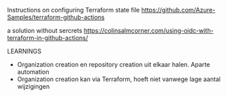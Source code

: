 Instructions on configuring Terraform state file
https://github.com/Azure-Samples/terraform-github-actions

a solution without sercrets
https://colinsalmcorner.com/using-oidc-with-terraform-in-github-actions/


LEARNINGS
- Organization creation en repository creation uit elkaar halen. Aparte automation
- Organization creation kan via Terraform, hoeft niet vanwege lage aantal wijzigingen
